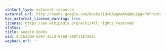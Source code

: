 ```yaml
---
content_type: external-resource
external_url: http://books.google.com/books?id=HAQgAwAAQBAJ&pg=PAfrontcover
has_external_license_warning: true
license: https://en.wikipedia.org/wiki/All_rights_reserved
status: ''
title: Google Books
uid: 4d1b3d04-d207-4acd-870d-380f31872e1c
wayback_url: ''
---
```

